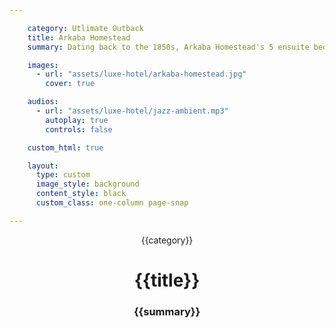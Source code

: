 ```yaml
---

    category: Utlimate Outback
    title: Arkaba Homestead
    summary: Dating back to the 1850s, Arkaba Homestead's 5 ensuite bedrooms have been tastefully restored in tune with the property's pioneering history.

    images:
      - url: "assets/luxe-hotel/arkaba-homestead.jpg"
        cover: true

    audios:
      - url: "assets/luxe-hotel/jazz-ambient.mp3"
        autoplay: true
        controls: false

    custom_html: true

    layout:
      type: custom
      image_style: background
      content_style: black
      custom_class: one-column page-snap

---
```

<figure class='cover-area image' style="background-image:url( {{ cover_url }} )" data-background-cover="true" >
  <div class='container col third'>
    <header>
      <span class='category'>{{category}}</span>
      <h1 class='title'>{{title}}</h1>
      <h3 class='subtitle'>{{summary}}</h3>
    </header>
    <audio data-media-id="audios:1"></audio>
  </div>
  <a href="#" class="audio audio-on"></audio>
</figure>
